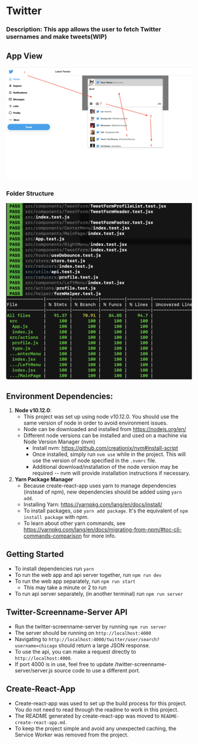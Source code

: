 # Twitter 

### Description: This app allows the user to fetch Twitter usernames and make tweets(WIP) ###

## App View ###
<img src="/images/ada-compliance.png" width="800">


### Folder Structure ###
<img src="/images/test-coverage.png" width="800">


## Environment Dependencies:

1. **Node v10.12.0**:
   - This project was set up using node v10.12.0. You should use the same version of node in order to avoid environment issues.
   - Node can be downloaded and installed from https://nodejs.org/en/
   - Different node versions can be installed and used on a machine via Node Version Manager (nvm)
     - Install nvm: https://github.com/creationix/nvm#install-script
     - Once installed, simply run `nvm use` while in the project. This will use the version of node specified in the `.nvmrc` file.
     - Additional download/installation of the node version may be required -- nvm will provide installation instructions if necessary.
2. **Yarn Package Manager**
   - Because create-react-app uses yarn to manage dependencies (instead of npm), new dependencies should be added using `yarn add`.
   - Installing Yarn: https://yarnpkg.com/lang/en/docs/install/
   - To install packages, use `yarn add package`. It's the equivalent of `npm install package` with npm.
   - To learn about other yarn commands, see https://yarnpkg.com/lang/en/docs/migrating-from-npm/#toc-cli-commands-comparison for more info.

## Getting Started

- To install dependencies run `yarn`
- To run the web app and api server together, run `npm run dev`
- To run the web app separately, run `npm run start`
  - This may take a minute or 2 to run
- To run api server separately, (in another terminal) run `npm run server`

## Twitter-Screenname-Server API

- Run the twitter-screenname-server by running `npm run server`
- The server should be running on `http://localhost:4000`
- Navigating to `http://localhost:4000/twitter/user/search?username=chicago` should return a large JSON response.
- To use the api, you can make a request directly to `http://localhost:4000`.
- If port 4000 is in use, feel free to update /twitter-screenname-server/server.js source code to use a different port.

## Create-React-App

- Create-react-app was used to set up the build process for this project. You do not need to read through the readme to work in this project.
- The README generated by create-react-app was moved to `README-create-react-app.md`.
- To keep the project simple and avoid any unexpected caching, the Service Worker was removed from the project.
